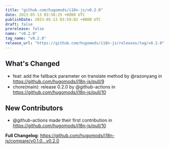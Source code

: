 ```yaml
---
title: "github.com/hugomods/i18n-js/v0.2.0"
date: 2023-05-13 03:58:25 +0000 UTC
publishDate: 2023-05-13 03:59:02 +0000 UTC
draft: false
prerelease: false
name: "v0.2.0"
tag_name: "v0.2.0"
release_url: "https://github.com/hugomods/i18n-js/releases/tag/v0.2.0"
---
```


## What's Changed
* feat: add the fallback parameter on translate method by @razonyang in https://github.com/hugomods/i18n-js/pull/9
* chore(main): release 0.2.0 by @github-actions in https://github.com/hugomods/i18n-js/pull/10

## New Contributors
* @github-actions made their first contribution in https://github.com/hugomods/i18n-js/pull/10

**Full Changelog**: https://github.com/hugomods/i18n-js/compare/v0.1.0...v0.2.0
